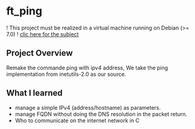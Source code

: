 # ft_ping
! This project must be realized in a virtual machine running on Debian (>= 7.0) !
[clic here for the subject](https://github.com/vportens/ft_ping/blob/master/ft_ping.subject.pdf)
## Project Overview

Remake the commande ping with ipv4 address, 
We take the ping implementation from inetutils-2.0 as our source.

## What I learned

- manage a simple IPv4 (address/hostname) as parameters.
- manage FQDN without doing the DNS resolution in the packet return.
- Who to communicate on the internet network in C

